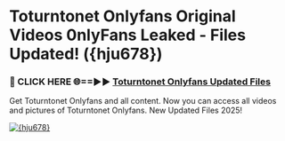 # Toturntonet Onlyfans Original Videos 0nlyFans Leaked - Files Updated! ({hju678})

<h3>🔴 CLICK HERE 🌐==►► <a href="https://tinyurl.com/ms9xzufz" rel="nofollow">Toturntonet Onlyfans Updated Files</a></h3>

Get Toturntonet Onlyfans and all content. Now you can access all videos and pictures of Toturntonet Onlyfans. New Updated Files 2025!

[![{hju678}](https://i.imgur.com/PQ7UWWw.gif)](https://tinyurl.com/ms9xzufz)